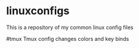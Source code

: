 # linuxconfigs
This is a repository of my common linux config files

#tmux
Tmux config changes colors and key binds
